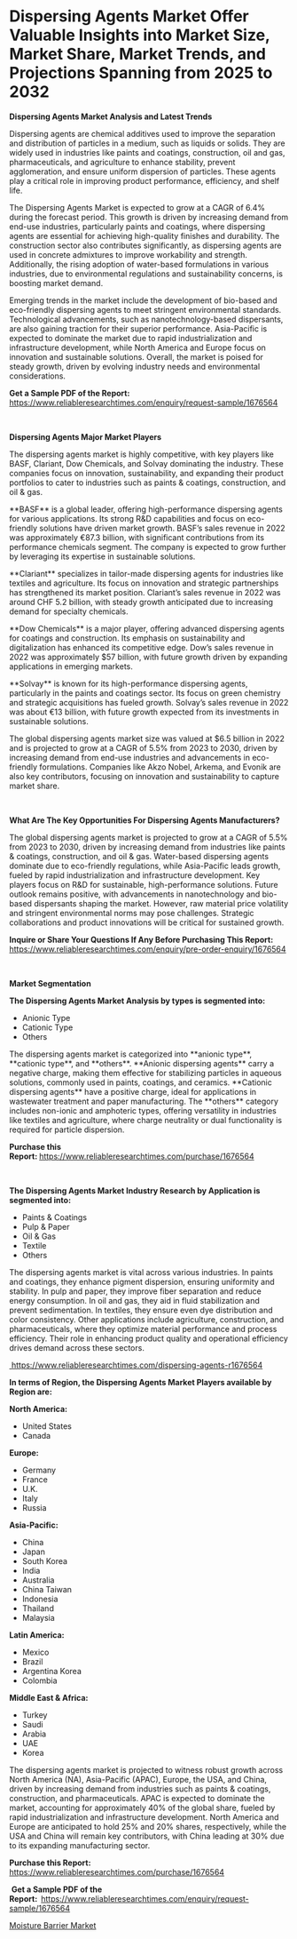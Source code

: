 <p><h1>Dispersing Agents Market Offer Valuable Insights into Market Size, Market Share, Market Trends, and Projections Spanning from 2025 to 2032</h1></p><p><strong>Dispersing Agents Market Analysis and Latest Trends</strong></p>
<p><p>Dispersing agents are chemical additives used to improve the separation and distribution of particles in a medium, such as liquids or solids. They are widely used in industries like paints and coatings, construction, oil and gas, pharmaceuticals, and agriculture to enhance stability, prevent agglomeration, and ensure uniform dispersion of particles. These agents play a critical role in improving product performance, efficiency, and shelf life.</p><p>The Dispersing Agents Market is expected to grow at a CAGR of 6.4% during the forecast period. This growth is driven by increasing demand from end-use industries, particularly paints and coatings, where dispersing agents are essential for achieving high-quality finishes and durability. The construction sector also contributes significantly, as dispersing agents are used in concrete admixtures to improve workability and strength. Additionally, the rising adoption of water-based formulations in various industries, due to environmental regulations and sustainability concerns, is boosting market demand.</p><p>Emerging trends in the market include the development of bio-based and eco-friendly dispersing agents to meet stringent environmental standards. Technological advancements, such as nanotechnology-based dispersants, are also gaining traction for their superior performance. Asia-Pacific is expected to dominate the market due to rapid industrialization and infrastructure development, while North America and Europe focus on innovation and sustainable solutions. Overall, the market is poised for steady growth, driven by evolving industry needs and environmental considerations.</p></p>
<p><strong>Get a Sample PDF of the Report:&nbsp;</strong> <a href="https://www.reliableresearchtimes.com/enquiry/request-sample/1676564?utm_campaign=2137&utm_medium=2&utm_source=Github&utm_content=ia&utm_term=26012025&utm_id=dispersing-agents">https://www.reliableresearchtimes.com/enquiry/request-sample/1676564</a></p>
<p>&nbsp;</p>
<p><strong>Dispersing Agents Major Market Players</strong></p>
<p><p>The dispersing agents market is highly competitive, with key players like BASF, Clariant, Dow Chemicals, and Solvay dominating the industry. These companies focus on innovation, sustainability, and expanding their product portfolios to cater to industries such as paints & coatings, construction, and oil & gas.</p><p>**BASF** is a global leader, offering high-performance dispersing agents for various applications. Its strong R&D capabilities and focus on eco-friendly solutions have driven market growth. BASF’s sales revenue in 2022 was approximately €87.3 billion, with significant contributions from its performance chemicals segment. The company is expected to grow further by leveraging its expertise in sustainable solutions.</p><p>**Clariant** specializes in tailor-made dispersing agents for industries like textiles and agriculture. Its focus on innovation and strategic partnerships has strengthened its market position. Clariant’s sales revenue in 2022 was around CHF 5.2 billion, with steady growth anticipated due to increasing demand for specialty chemicals.</p><p>**Dow Chemicals** is a major player, offering advanced dispersing agents for coatings and construction. Its emphasis on sustainability and digitalization has enhanced its competitive edge. Dow’s sales revenue in 2022 was approximately $57 billion, with future growth driven by expanding applications in emerging markets.</p><p>**Solvay** is known for its high-performance dispersing agents, particularly in the paints and coatings sector. Its focus on green chemistry and strategic acquisitions has fueled growth. Solvay’s sales revenue in 2022 was about €13 billion, with future growth expected from its investments in sustainable solutions.</p><p>The global dispersing agents market size was valued at $6.5 billion in 2022 and is projected to grow at a CAGR of 5.5% from 2023 to 2030, driven by increasing demand from end-use industries and advancements in eco-friendly formulations. Companies like Akzo Nobel, Arkema, and Evonik are also key contributors, focusing on innovation and sustainability to capture market share.</p></p>
<p>&nbsp;</p>
<p><strong>What Are The Key Opportunities For Dispersing Agents Manufacturers?</strong></p>
<p><p>The global dispersing agents market is projected to grow at a CAGR of 5.5% from 2023 to 2030, driven by increasing demand from industries like paints & coatings, construction, and oil & gas. Water-based dispersing agents dominate due to eco-friendly regulations, while Asia-Pacific leads growth, fueled by rapid industrialization and infrastructure development. Key players focus on R&D for sustainable, high-performance solutions. Future outlook remains positive, with advancements in nanotechnology and bio-based dispersants shaping the market. However, raw material price volatility and stringent environmental norms may pose challenges. Strategic collaborations and product innovations will be critical for sustained growth.</p></p>
<p><strong>Inquire or Share Your Questions If Any Before Purchasing This Report:</strong> <a href="https://www.reliableresearchtimes.com/enquiry/pre-order-enquiry/1676564?utm_campaign=2137&utm_medium=2&utm_source=Github&utm_content=ia&utm_term=26012025&utm_id=dispersing-agents">https://www.reliableresearchtimes.com/enquiry/pre-order-enquiry/1676564</a></p>
<p>&nbsp;</p>
<p><strong>Market Segmentation</strong></p>
<p><strong>The Dispersing Agents Market Analysis by types is segmented into:</strong></p>
<p><ul><li>Anionic Type</li><li>Cationic Type</li><li>Others</li></ul></p>
<p><p>The dispersing agents market is categorized into **anionic type**, **cationic type**, and **others**. **Anionic dispersing agents** carry a negative charge, making them effective for stabilizing particles in aqueous solutions, commonly used in paints, coatings, and ceramics. **Cationic dispersing agents** have a positive charge, ideal for applications in wastewater treatment and paper manufacturing. The **others** category includes non-ionic and amphoteric types, offering versatility in industries like textiles and agriculture, where charge neutrality or dual functionality is required for particle dispersion.</p></p>
<p><strong>Purchase this Report:&nbsp;</strong><a href="https://www.reliableresearchtimes.com/purchase/1676564?utm_campaign=2137&utm_medium=2&utm_source=Github&utm_content=ia&utm_term=26012025&utm_id=dispersing-agents">https://www.reliableresearchtimes.com/purchase/1676564</a></p>
<p>&nbsp;</p>
<p><strong>The Dispersing Agents Market Industry Research by Application is segmented into:</strong></p>
<p><ul><li>Paints & Coatings</li><li>Pulp & Paper</li><li>Oil & Gas</li><li>Textile</li><li>Others</li></ul></p>
<p><p>The dispersing agents market is vital across various industries. In paints and coatings, they enhance pigment dispersion, ensuring uniformity and stability. In pulp and paper, they improve fiber separation and reduce energy consumption. In oil and gas, they aid in fluid stabilization and prevent sedimentation. In textiles, they ensure even dye distribution and color consistency. Other applications include agriculture, construction, and pharmaceuticals, where they optimize material performance and process efficiency. Their role in enhancing product quality and operational efficiency drives demand across these sectors.</p></p>
<p><a href="https://www.reliableresearchtimes.com/dispersing-agents-r1676564?utm_campaign=2137&utm_medium=2&utm_source=Github&utm_content=ia&utm_term=26012025&utm_id=dispersing-agents">&nbsp;https://www.reliableresearchtimes.com/dispersing-agents-r1676564</a></p>
<p><strong>In terms of Region, the Dispersing Agents Market Players available by Region are:</strong></p>
<p>
    <p> <strong> North America: </strong>
        <ul>
            <li>United States</li>
            <li>Canada</li>
        </ul>
        </p> 
    <p> <strong> Europe: </strong>
        <ul>
            <li>Germany</li>
            <li>France</li>
            <li>U.K.</li>
            <li>Italy</li>
            <li>Russia</li>
        </ul>
        </p> 
    <p> <strong> Asia-Pacific: </strong>
        <ul>
            <li>China</li>
            <li>Japan</li>
            <li>South Korea</li>
            <li>India</li>
            <li>Australia</li>
            <li>China Taiwan</li>
            <li>Indonesia</li>
            <li>Thailand</li>
            <li>Malaysia</li>
        </ul>
        </p> 
    <p> <strong> Latin America: </strong>
        <ul>
            <li>Mexico</li>
            <li>Brazil</li>
            <li>Argentina Korea</li>
            <li>Colombia</li>
        </ul>
        </p> 
    <p> <strong> Middle East & Africa: </strong>
        <ul>
            <li>Turkey</li>
            <li>Saudi</li>
            <li>Arabia</li>
            <li>UAE</li>
            <li>Korea</li>
        </ul>
    </p>
    </p>
<p><p>The dispersing agents market is projected to witness robust growth across North America (NA), Asia-Pacific (APAC), Europe, the USA, and China, driven by increasing demand from industries such as paints & coatings, construction, and pharmaceuticals. APAC is expected to dominate the market, accounting for approximately 40% of the global share, fueled by rapid industrialization and infrastructure development. North America and Europe are anticipated to hold 25% and 20% shares, respectively, while the USA and China will remain key contributors, with China leading at 30% due to its expanding manufacturing sector.</p></p>
<p><strong>Purchase this Report: </strong><a href="https://www.reliableresearchtimes.com/purchase/1676564?utm_campaign=2137&utm_medium=2&utm_source=Github&utm_content=ia&utm_term=26012025&utm_id=dispersing-agents">https://www.reliableresearchtimes.com/purchase/1676564</a></p>
<p>&nbsp;<strong>Get a Sample PDF of the Report:&nbsp;&nbsp;</strong><a href="https://www.reliableresearchtimes.com/enquiry/request-sample/1676564?utm_campaign=2137&utm_medium=2&utm_source=Github&utm_content=ia&utm_term=26012025&utm_id=dispersing-agents">https://www.reliableresearchtimes.com/enquiry/request-sample/1676564</a></p>
<p><strong></strong></p>
<p><p><a href="https://github.com/lindaopodray/Market-Research-Report-List-1/blob/main/moisture-barrier-market.md?utm_campaign=2137&utm_medium=2&utm_source=Github&utm_content=ia&utm_term=26012025&utm_id=dispersing-agents">Moisture Barrier Market</a></p></p>